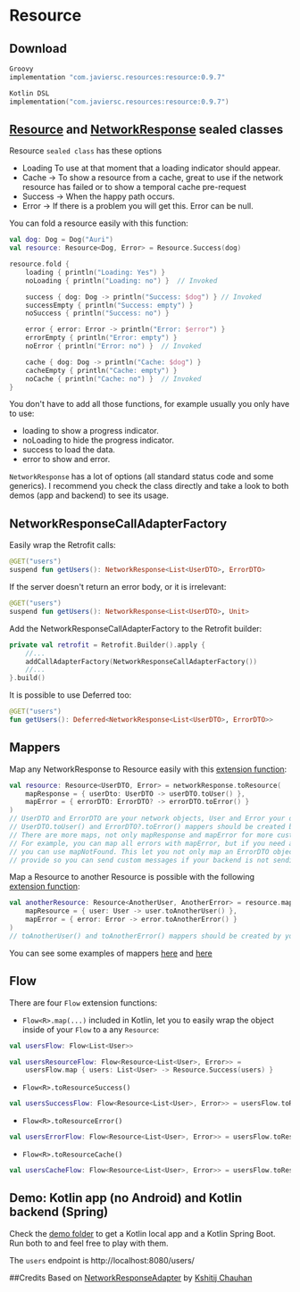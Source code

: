 # Resource

## Download
```groovy
Groovy
implementation "com.javiersc.resources:resource:0.9.7"
```

```kotlin
Kotlin DSL
implementation("com.javiersc.resources:resource:0.9.7")
```

## [Resource](/resource/src/main/kotlin/com/javiersc/resource/Resource.kt) and [NetworkResponse](/resource/src/main/kotlin/com/javiersc/resource/network/NetworkResponse.kt) sealed classes

Resource `sealed class` has these options

- Loading To use at that moment that a loading indicator should appear.
- Cache -> To show a resource from a cache, great to use if the network resource has failed or to 
show a temporal cache pre-request
- Success -> When the happy path occurs.
- Error -> If there is a problem you will get this. Error can be null.

You can fold a resource easily with this function:

```kotlin
val dog: Dog = Dog("Auri")
val resource: Resource<Dog, Error> = Resource.Success(dog)

resource.fold {
    loading { println("Loading: Yes") }
    noLoading { println("Loading: no") }  // Invoked

    success { dog: Dog -> println("Success: $dog") } // Invoked
    successEmpty { println("Success: empty") }
    noSuccess { println("Success: no") }

    error { error: Error -> println("Error: $error") }
    errorEmpty { println("Error: empty") }
    noError { println("Error: no") }  // Invoked

    cache { dog: Dog -> println("Cache: $dog") }
    cacheEmpty { println("Cache: empty") }
    noCache { println("Cache: no") }  // Invoked
}
```

You don't have to add all those functions, for example usually you only have to use:
- loading to show a progress indicator.
- noLoading to hide the progress indicator.
- success to load the data.
- error to show and error.

`NetworkResponse` has a lot of options (all standard status code and some generics). I recommend
you check the class directly and take a look to both demos (app and backend) to see its usage.
     
## NetworkResponseCallAdapterFactory

Easily wrap the Retrofit calls: 
```kotlin
@GET("users")
suspend fun getUsers(): NetworkResponse<List<UserDTO>, ErrorDTO>
```
If the server doesn't return an error body, or it is irrelevant:
```kotlin
@GET("users")
suspend fun getUsers(): NetworkResponse<List<UserDTO>, Unit>
```
Add the NetworkResponseCallAdapterFactory to the Retrofit builder:
```kotlin
private val retrofit = Retrofit.Builder().apply {
    //...
    addCallAdapterFactory(NetworkResponseCallAdapterFactory())
    //...
}.build()
```
It is possible to use Deferred too:
```kotlin
@GET("users")
fun getUsers(): Deferred<NetworkResponse<List<UserDTO>, ErrorDTO>>
```

## Mappers

Map any NetworkResponse to Resource easily with this 
[extension function](/resource/src/main/kotlin/com/javiersc/resource/network/extensions/NetworkResponse.kt):
```kotlin
val resource: Resource<UserDTO, Error> = networkResponse.toResource(
    mapResponse = { userDto: UserDTO -> userDTO.toUser() },
    mapError = { errorDTO: ErrorDTO? -> errorDTO.toError() }
)
// UserDTO and ErrorDTO are your network objects, User and Error your domain objects
// UserDTO.toUser() and ErrorDTO?.toError() mappers should be created by youself
// There are more maps, not only mapResponse and mapError for more customization.
// For example, you can map all errors with mapError, but if you need a custom map for NotFound
// you can use mapNotFound. This let you not only map an ErrorDTO object, you can use a custom
// provide so you can send custom messages if your backend is not sending values which can be used
```

Map a Resource to another Resource is possible with the following 
[extension function](/resource/src/main/kotlin/com/javiersc/resource/extensions/Resource.kt):
```kotlin
val anotherResource: Resource<AnotherUser, AnotherError> = resource.map(
    mapResource = { user: User -> user.toAnotherUser() },
    mapError = { error: Error -> error.toAnotherError() }
)
// toAnotherUser() and toAnotherError() mappers should be created by youself
```

You can see some examples of mappers 
[here](/demo/app/src/main/kotlin/com/javiersc/app/data/datasource/network/mappers) 
and [here](/demo/app/src/main/kotlin/com/javiersc/app/data/datasource/local/mappers)

## Flow 

There are four `Flow` extension functions:
- `Flow<R>.map(...)` included in Kotlin, let you to easily wrap the object inside of your `Flow` to a 
any `Resource`:

```kotlin
val usersFlow: Flow<List<User>>

val usersResourceFlow: Flow<Resource<List<User>, Error>> =
    usersFlow.map { users: List<User> -> Resource.Success(users) }
```
- `Flow<R>.toResourceSuccess()`
```kotlin
val usersSuccessFlow: Flow<Resource<List<User>, Error>> = usersFlow.toResourceSuccess()
``` 

- `Flow<R>.toResourceError()`
```kotlin
val usersErrorFlow: Flow<Resource<List<User>, Error>> = usersFlow.toResourceError()
``` 

- `Flow<R>.toResourceCache()`
```kotlin
val usersCacheFlow: Flow<Resource<List<User>, Error>> = usersFlow.toResourceCache()
``` 

## Demo: Kotlin app (no Android) and Kotlin backend (Spring)

Check the [demo folder](/demo) to get a Kotlin local app and a Kotlin Spring Boot. Run both to and 
feel free to play with them.

The `users` endpoint is http://localhost:8080/users/

##Credits
Based on [NetworkResponseAdapter](https://github.com/haroldadmin/NetworkResponseAdapter)
by [Kshitij Chauhan](https://github.com/haroldadmin)